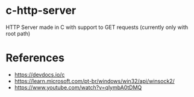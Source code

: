 # c-http-server
HTTP Server made in C with support to GET requests (currently only with root path)

# References
- https://devdocs.io/c
- https://learn.microsoft.com/pt-br/windows/win32/api/winsock2/
- https://www.youtube.com/watch?v=qlymbA0tDMQ
